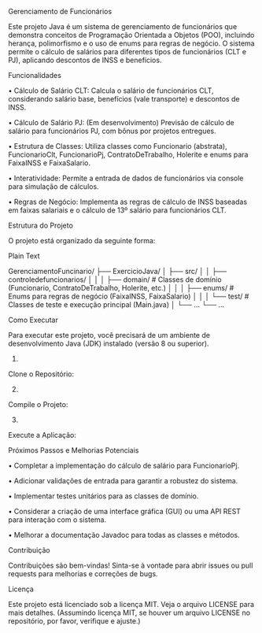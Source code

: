 Gerenciamento de Funcionários

Este projeto Java é um sistema de gerenciamento de funcionários que demonstra conceitos de Programação Orientada a Objetos (POO), incluindo herança, polimorfismo e o uso de enums para regras de negócio. O sistema permite o cálculo de salários para diferentes tipos de funcionários (CLT e PJ), aplicando descontos de INSS e benefícios.

Funcionalidades

•
Cálculo de Salário CLT: Calcula o salário de funcionários CLT, considerando salário base, benefícios (vale transporte) e descontos de INSS.

•
Cálculo de Salário PJ: (Em desenvolvimento) Previsão de cálculo de salário para funcionários PJ, com bônus por projetos entregues.

•
Estrutura de Classes: Utiliza classes como Funcionario (abstrata), FuncionarioClt, FuncionarioPj, ContratoDeTrabalho, Holerite e enums para FaixaINSS e FaixaSalario.

•
Interatividade: Permite a entrada de dados de funcionários via console para simulação de cálculos.

•
Regras de Negócio: Implementa as regras de cálculo de INSS baseadas em faixas salariais e o cálculo de 13º salário para funcionários CLT.

Estrutura do Projeto

O projeto está organizado da seguinte forma:

Plain Text


GerenciamentoFuncinario/
├── ExercicioJava/
│   ├── src/
│   │   ├── controledefuncionarios/
│   │   │   ├── domain/             # Classes de domínio (Funcionario, ContratoDeTrabalho, Holerite, etc.)
│   │   │   ├── enums/              # Enums para regras de negócio (FaixaINSS, FaixaSalario)
│   │   │   └── test/               # Classes de teste e execução principal (Main.java)
│   └── ...
└── ...


Como Executar

Para executar este projeto, você precisará de um ambiente de desenvolvimento Java (JDK) instalado (versão 8 ou superior).

1.
Clone o Repositório:

2.
Compile o Projeto:

3.
Execute a Aplicação:

Próximos Passos e Melhorias Potenciais

•
Completar a implementação do cálculo de salário para FuncionarioPj.

•
Adicionar validações de entrada para garantir a robustez do sistema.

•
Implementar testes unitários para as classes de domínio.

•
Considerar a criação de uma interface gráfica (GUI) ou uma API REST para interação com o sistema.

•
Melhorar a documentação Javadoc para todas as classes e métodos.

Contribuição

Contribuições são bem-vindas! Sinta-se à vontade para abrir issues ou pull requests para melhorias e correções de bugs.

Licença

Este projeto está licenciado sob a licença MIT. Veja o arquivo LICENSE para mais detalhes. (Assumindo licença MIT, se houver um arquivo LICENSE no repositório, por favor, verifique e ajuste.)

